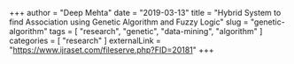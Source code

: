 +++
author = "Deep Mehta"
date = "2019-03-13"
title = "Hybrid System to find Association using Genetic Algorithm and Fuzzy Logic"
slug = "genetic-algorithm"
tags = [
    "research",
    "genetic",
    "data-mining",
    "algorithm"
]
categories = [
    "research"
]
externalLink = "https://www.ijraset.com/fileserve.php?FID=20181"
+++
